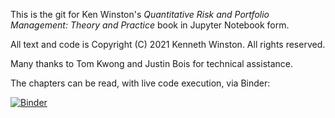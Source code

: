 This is the git for Ken Winston's _Quantitative Risk and Portfolio Management: Theory and Practice_ book in Jupyter Notebook form.

All text and code is Copyright (C) 2021 Kenneth Winston. All rights reserved.

Many thanks to Tom Kwong and Justin Bois for technical assistance.

The chapters can be read, with live code execution, via Binder:

[![Binder](https://mybinder.org/badge_logo.svg)](https://mybinder.org/v2/gh/kjwinston52/Jupyter-Notebooks/master)
